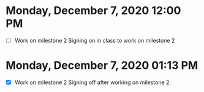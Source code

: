 # Monday, December  7, 2020 12:00 PM
- [ ] Work on milestone 2
Signing on in class to work on milestone 2
# Monday, December  7, 2020 01:13 PM
- [x] Work on milestone 2
Signing off after working on milestone 2.